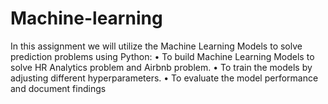 # Machine-learning
In this assignment we will utilize the Machine Learning Models to solve prediction problems using Python: • To build Machine Learning Models to solve HR Analytics problem and Airbnb problem. • To train the models by adjusting different hyperparameters. • To evaluate the model performance and document findings
